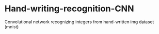 # Hand-writing-recognition-CNN
Convolutional network recognizing integers from hand-written img dataset (mnist)
